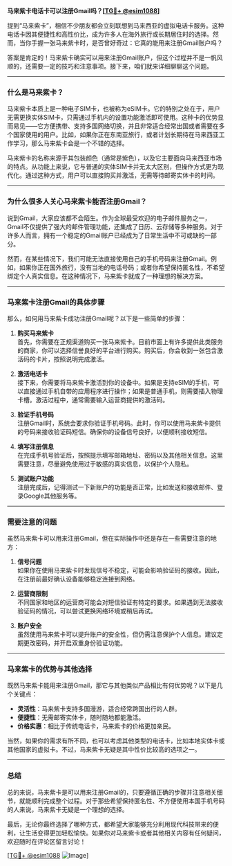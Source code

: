 **马来紫卡电话卡可以注册Gmail吗？[[TG💪+ @esim1088](https://t.me/s/esim1088)]**

提到“马来紫卡”，相信不少朋友都会立刻联想到马来西亚的虚拟电话卡服务。这种电话卡因其便捷性和高性价比，成为许多人在海外旅行或长期居住时的选择。然而，当你手握一张马来紫卡时，是否曾好奇过：它真的能用来注册Gmail账户吗？

答案是肯定的！马来紫卡确实可以用来注册Gmail账户，但这个过程并不是一帆风顺的，还需要一定的技巧和注意事项。接下来，咱们就来详细聊聊这个问题。

---

### **什么是马来紫卡？**

马来紫卡本质上是一种电子SIM卡，也被称为eSIM卡。它的特别之处在于，用户无需更换实体SIM卡，只需通过手机内的设置功能激活即可使用。这种卡的优势显而易见——它方便携带、支持多国网络切换，并且非常适合经常出国或者需要在多个国家使用的用户。比如，如果你正在东南亚旅行，或者计划长期待在马来西亚工作学习，那么马来紫卡会是一个不错的选择。

马来紫卡的名称来源于其包装颜色（通常是紫色），以及它主要面向马来西亚市场的特点。从功能上来说，它与普通的实体SIM卡并无太大区别，但操作方式更为现代化。通过这种方式，用户可以直接购买并激活，无需等待邮寄实体卡的时间。

---

### **为什么很多人关心马来紫卡能否注册Gmail？**

说到Gmail，大家应该都不会陌生。作为全球最受欢迎的电子邮件服务之一，Gmail不仅提供了强大的邮件管理功能，还集成了日历、云存储等多种服务。对于许多人而言，拥有一个稳定的Gmail账户已经成为了日常生活中不可或缺的一部分。

然而，在某些情况下，我们可能无法直接使用自己的手机号码来注册Gmail。例如，如果你正在国外旅行，没有当地的电话号码；或者你希望保持匿名性，不希望绑定个人真实信息。在这种情况下，马来紫卡就成了一种理想的解决方案。

---

### **马来紫卡注册Gmail的具体步骤**

那么，如何用马来紫卡成功注册Gmail呢？以下是一些简单的步骤：

1. **购买马来紫卡**  
   首先，你需要在正规渠道购买一张马来紫卡。目前市面上有许多提供此类服务的商家，你可以选择信誉良好的平台进行购买。购买后，你会收到一张包含激活码的卡片，按照说明完成激活。

2. **激活电话卡**  
   接下来，你需要将马来紫卡激活到你的设备中。如果是支持eSIM的手机，可以直接通过手机自带的应用程序进行操作；如果是普通手机，则需要插入物理卡槽。激活过程中，通常需要输入运营商提供的激活码。

3. **验证手机号码**  
   注册Gmail时，系统会要求你验证手机号码。此时，你可以使用马来紫卡提供的号码来接收验证码短信。确保你的设备信号良好，以便顺利接收短信。

4. **填写注册信息**  
   在完成手机号验证后，按照提示填写邮箱地址、密码以及其他相关信息。这里需要注意，尽量避免使用过于敏感的真实信息，以保护个人隐私。

5. **测试账户功能**  
   注册完成后，记得测试一下新账户的功能是否正常，比如发送和接收邮件、登录Google其他服务等。

---

### **需要注意的问题**

虽然马来紫卡可以用来注册Gmail，但在实际操作中还是存在一些需要注意的地方：

1. **信号问题**  
   如果你在使用马来紫卡时发现信号不稳定，可能会影响验证码的接收。因此，在注册前最好确认设备能够稳定连接到网络。

2. **运营商限制**  
   不同国家和地区的运营商可能会对短信验证有特定的要求。如果遇到无法接收验证码的情况，可以尝试更换网络环境或稍后再试。

3. **账户安全**  
   虽然使用马来紫卡可以提升账户的安全性，但仍需注意保护个人信息。建议定期更改密码，并开启双重身份验证功能。

---

### **马来紫卡的优势与其他选择**

既然马来紫卡能用来注册Gmail，那它与其他类似产品相比有何优势呢？以下是几个关键点：

- **灵活性**：马来紫卡支持多国漫游，适合经常跨国出行的人群。
- **便捷性**：无需邮寄实体卡，随时随地都能激活。
- **价格实惠**：相比于传统电话卡，马来紫卡的价格更加亲民。

当然，如果你的需求有所不同，也可以考虑其他类型的电话卡，比如本地实体卡或其他国家的虚拟卡。不过，马来紫卡无疑是其中性价比较高的选项之一。

---

### **总结**

总的来说，马来紫卡是可以用来注册Gmail的，只要遵循正确的步骤并注意相关细节，就能顺利完成整个过程。对于那些希望保持匿名性、不方便使用本国手机号码的人来说，马来紫卡无疑是一个理想的选择。

最后，无论你最终选择了哪种方式，都希望大家能够充分利用现代科技带来的便利，让生活变得更加轻松愉快。如果你对马来紫卡或者其他相关内容有任何疑问，欢迎随时在评论区留言讨论！

[[TG💪+ @esim1088](https://t.me/s/esim1088) ![Image](https://i.postimg.cc/4NQfJmqS/Snipaste-2025-05-13-00-14-12.png)]